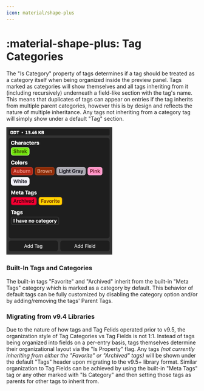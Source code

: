 ```yaml
---
icon: material/shape-plus
---
```


# :material-shape-plus: Tag Categories

The "Is Category" property of tags determines if a tag should be treated as a category itself when being organized inside the preview panel. Tags marked as categories will show themselves and all tags inheriting from it (including recursively) underneath a field-like section with the tag's name. This means that duplicates of tags can appear on entries if the tag inherits from multiple parent categories, however this is by design and reflects the nature of multiple inheritance. Any tags not inheriting from a category tag will simply show under a default "Tag" section.

![Tag Categories Example](../assets/tag_categories_example.png)

### Built-In Tags and Categories

The built-in tags "Favorite" and "Archived" inherit from the built-in "Meta Tags" category which is marked as a category by default. This behavior of default tags can be fully customized by disabling the category option and/or by adding/removing the tags' Parent Tags.

### Migrating from v9.4 Libraries

Due to the nature of how tags and Tag Felids operated prior to v9.5, the organization style of Tag Categories vs Tag Fields is not 1:1. Instead of tags being organized into fields on a per-entry basis, tags themselves determine their organizational layout via the "Is Property" flag. Any tags _(not currently inheriting from either the "Favorite" or "Archived" tags)_ will be shown under the default "Tags" header upon migrating to the v9.5+ library format. Similar organization to Tag Fields can be achieved by using the built-in "Meta Tags" tag or any other marked with "Is Category" and then setting those tags as parents for other tags to inherit from.
